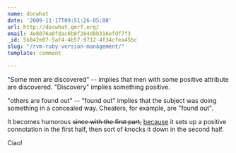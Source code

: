 ```yaml
---
name: docwhat
date: '2009-11-17T09:51:26-05:00'
url: http://docwhat.gerf.org/
email: 4e8076a0fdac6b8f284d8b316efdf7f3
_id: 5b842e07-5af4-4b57-9712-4f34cfea45bc
slug: "/rvm-ruby-version-management/"
template: comment

---
```


"Some men are discovered" -- implies that men with some positive attribute are discovered. "Discovery" implies something positive.

"others are found out" -- "found out" implies that the subject was doing something in a concealed way.  Cheaters, for example, are "found out". 

It becomes humorous <del datetime="2011-04-14T16:31:12+00:00">since with the first part,</del> <ins datetime="2011-04-14T16:31:12+00:00">because</ins> it sets up a positive connotation in the first half, then sort of knocks it down in the second half.

Ciao!
